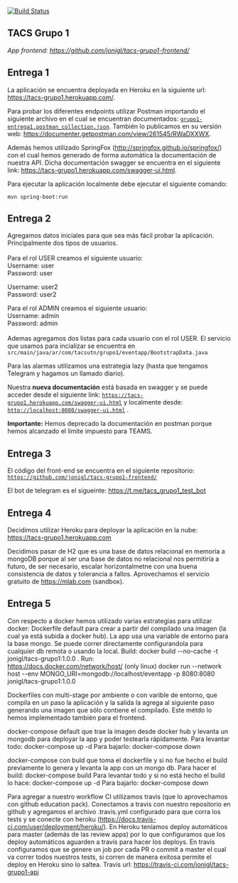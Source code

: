 [![Build Status](https://travis-ci.com/jonigl/tacs-grupo1-api.svg?branch=master)](https://travis-ci.com/jonigl/tacs-grupo1-api)

**TACS Grupo 1**
--

*App frontend: https://github.com/jonigl/tacs-grupo1-frontend/* 

 Entrega 1
 -

 La aplicación se encuentra deployada en Heroku en la siguiente url: https://tacs-grupo1.herokuapp.com/.
 
 Para probar los diferentes endpoints utilizar Postman importando el siguiente archivo en el cual se encuentran documentados: [`grupo1-entrega1.postman_collection.json`](postman/entrega1/grupo1-entrega1.postman_collection.json?ts=4). También lo publicamos en su versión web: https://documenter.getpostman.com/view/261545/RWaDXXWX.

 Además hemos utilizado SpringFox (http://springfox.github.io/springfox/) con el cual hemos generado de forma automática la documentación de nuestra API. Dicha documentación swagger se encuentra en el siguiente link: https://tacs-grupo1.herokuapp.com/swagger-ui.html.

 Para ejecutar la aplicación localmente debe ejecutar el siguiente comando:
 
    mvn spring-boot:run

Entrega 2
-
Agregamos datos iniciales para que sea más fácil probar la aplicación. Principalmente dos tipos de usuarios.<br />
<br />
Para el rol USER creamos el siguiente usuario:<br />
Username: user <br />
Password: user<br />

Username: user2 <br />
Password: user2<br />

Para el rol ADMIN creamos el siguiente usuario:<br />
Username: admin <br />
Password: admin<br />
<br />
Ademas agregamos dos listas para cada usuario con el rol USER. El servicio que usamos para incializar se encuentra en `src/main/java/ar/com/tacsutn/grupo1/eventapp/BootstrapData.java` 
<br />

Para las alarmas utilizamos una estrategia lazy (hasta que tengamos Telegram y hagamos un llamado diario).

Nuestra **nueva documentación** está basada en swagger y se puede acceder desde el siguiente link: [`https://tacs-grupo1.herokuapp.com/swagger-ui.html`](https://tacs-grupo1.herokuapp.com/swagger-ui.html) y localmente desde: [`http://localhost:8080/swagger-ui.html`](http://localhost:8080/swagger-ui.html) .

**Importante:** Hemos deprecado la documentación en postman porque hemos alcanzado el límite impuesto para TEAMS.

Entrega 3
-

El código del front-end se encuentra en el siguiente repositorio: [`https://github.com/jonigl/tacs-grupo1-frontend/`](https://github.com/jonigl/tacs-grupo1-frontend/)

El bot de telegram es el sigueinte: https://t.me/tacs_grupo1_test_bot

Entrega 4
-
Decidimos utilizar Heroku para deployar la aplicación en la nube: https://tacs-grupo1.herokuapp.com

Decidimos pasar de H2 que es una base de datos relacional en memoria a mongoDB porque al ser una base de datos no relacional nos permitiría  a futuro, de ser necesario, escalar horizontalmetne con una buena consistencia de datos y tolerancia a fallos. Aprovechamos el servicio gratuito de https://mlab.com (sandbox).

Entrega 5
-
Con respecto a docker hemos utilizado varias estrategias para utilizar docker:
Dockerfile default para crear a partir del compilado una imagen (la cual ya está subida a docker hub). La app usa una variable de entorno para la base mongo. Se puede correr directamente configurandola para cualquier db remota o usando la local.
Build: 
docker build --no-cache -t jonigl/tacs-grupo1:1.0.0 .
Run:  
https://docs.docker.com/network/host/ (only linux)
docker run --network host --env MONGO_URI=mongodb://localhost/eventapp -p 8080:8080 jonigl/tacs-grupo1:1.0.0

Dockerfiles con multi-stage por ambiente o con varible de entorno, que compila en un paso la aplicación y la salida la agrega al siguiente paso generando una imagen que sólo contiene el compilado. Este métdo lo hemos implementado también para el frontend.

docker-compose default que trae la imagen desde docker hub y levanta un mongodb para deployar la app y poder testearla rápidamente.
Para levantar todo:
docker-compose up -d
Para bajarlo:
docker-compose down

docker-compose con buld que toma el dockerfile y si no fue hecho el build previamente lo genera y levanta la app con un mongo db.
Para hacer el build:
docker-compose build
Para levantar todo y si no está hecho el build lo hace:
docker-compose up -d
Para bajarlo:
docker-compose down

Para agregar a nuestro workflow CI utilizamos travis (que lo aprovechamos con github education pack). Conectamos a travis con nuestro repositorio en github y agregamos el archivo .travis.yml configurado para que corra los tests y se conecte con heroku (https://docs.travis-ci.com/user/deployment/heroku/).
En Heroku teníamos deploy automáticos para master (además de las review apps) por lo que configuramos que los deploy automáticos aguarden a travis para hacer los deploys. En travis configuramos que se genere un job por cada PR o commit a master el cual va correr todos nuestros tests, si corren de manera exitosa permite el deploy en Heroku sino lo saltea. 
Travis url: https://travis-ci.com/jonigl/tacs-grupo1-api

